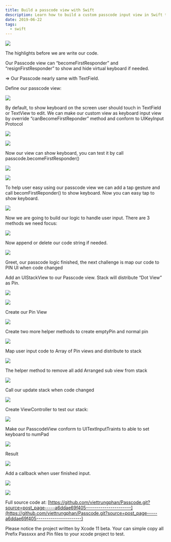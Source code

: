 ```yaml
---
title: Build a passcode view with Swift
description: Learn how to build a custom passcode input view in Swift that shows the keyboard, handles user input, and displays PIN dots with easy-to-follow UIKeyInput and UIView techniques.
date: 2019-06-22
tags:
  - swift
---
```


![](assets/build-a-passcode-view-with-swift_38059dcec9bd2edb9ac9b1433eb8870c_md5.webp)

The highlights before we are write our code.

Our Passcode view can “becomeFirstResponder” and “resignFirstResponder” to show and hide virtual keyboard if needed.

=> Our Passcode nearly same with TextField.

Define our passcode view:

![](assets/build-a-passcode-view-with-swift_d816501201514ad7e20b8a1eaa11336b_md5.webp)

By default, to show keyboard on the screen user should touch in TextField or TextView to edit. We can make our custom view as keyboard input view by override “canBecomeFirstReponder” method and conform to UIKeyInput Protocol

![](assets/build-a-passcode-view-with-swift_e3aac2ef700961b85e15edbeba660e97_md5.webp)

![](assets/build-a-passcode-view-with-swift_e1f29ff96dcff1eabdaa75703feccaa7_md5.webp)

Now our view can show keyboard, you can test it by call passcode.becomeFirstResponder()

![](assets/build-a-passcode-view-with-swift_3af95d69a2b12d37965a6390e9ffc9e3_md5.webp)

![](assets/build-a-passcode-view-with-swift_af46d74372514e5a70b084d86b836f5e_md5.webp)

To help user easy using our passcode view we can add a tap gesture and call becomFirstReponder() to show keyboard. Now you can easy tap to show keyboard.

![](assets/build-a-passcode-view-with-swift_f2662e927b3487cb814b59e5b4fb6ab7_md5.webp)

Now we are going to build our logic to handle user input. There are 3 methods we need focus:

![](assets/build-a-passcode-view-with-swift_e1f29ff96dcff1eabdaa75703feccaa7_md5.webp)

Now append or delete our code string if needed.

![](assets/build-a-passcode-view-with-swift_1ca05e855a002b1a9b9062933c0637c3_md5.webp)

Greet, our passcode logic finished, the next challenge is map our code to PIN UI when code changed

Add an UIStackView to our Passcode view. Stack will distribute “Dot View” as Pin.

![](assets/build-a-passcode-view-with-swift_dc6fae0f3fb25101d24553d424836965_md5.webp)

![](assets/build-a-passcode-view-with-swift_36906b8962ed020434fa08918abb4452_md5.webp)

Create our Pin View

![](assets/build-a-passcode-view-with-swift_9538b2b34f1286a8dc0ea3af0754f8e6_md5.webp)

Create two more helper methods to create emptyPin and normal pin

![](assets/build-a-passcode-view-with-swift_9f05b8d51b192d5084b13c8c58a5f154_md5.webp)

Map user input code to Array of Pin views and distribute to stack

![](assets/build-a-passcode-view-with-swift_bb4c7b4c744eb9753d14c80f90713861_md5.webp)

The helper method to remove all add Arranged sub view from stack

![](assets/build-a-passcode-view-with-swift_d44d2498c831ac60ddbf0a53d5f34234_md5.webp)

Call our update stack when code changed

![](assets/build-a-passcode-view-with-swift_f4f7c7feb4ec4c1c638d716f2d270e5a_md5.webp)

Create ViewController to test our stack:

![](assets/build-a-passcode-view-with-swift_0f668d3c9f621a372a90657247d08e3a_md5.webp)

Make our PasscodeView conform to UITextInputTraints to able to set keyboard to numPad

![](assets/build-a-passcode-view-with-swift_c7b65095335c11d1ffa2865322c3e686_md5.webp)

Result

![](assets/build-a-passcode-view-with-swift_e0a5e31e6ae8c460f9968793cf29003e_md5.webp)

Add a callback when user finished input.

![](assets/build-a-passcode-view-with-swift_804017aefbe5ae510c9ea2cc7445e8f8_md5.webp)

![](assets/build-a-passcode-view-with-swift_383a2f3f5d10e682fdb546b70166a178_md5.webp)

Full source code at:
[https://github.com/viettrungphan/Passcode.git?source=post_page-----a6ddae69f405----------------------](https://github.com/viettrungphan/Passcode.git?source=post_page-----a6ddae69f405----------------------)

Please notice the project written by Xcode 11 beta. Your can simple copy all Prefix Passxxx and Pin files to your xcode project to test.

